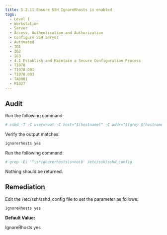 ```yaml
---
title: 5.2.11 Ensure SSH IgnoreRhosts is enabled
tags:
  - Level 1
  - Workstation
  - Server
  - Access, Authentication and Authorization
  - Configure SSH Server
  - Automated
  - IG1
  - IG2
  - IG3
  - 4.1 Establish and Maintain a Secure Configuration Process
  - T1078
  - T1078.001
  - T1078.003
  - TA0001
  - M1027
---
```


## Audit
Run the following command:
```bash
# sshd -T -C user=root -C host="$(hostname)" -C addr="$(grep $(hostname) /etc/hosts | awk '{print $1}')" | grep ignorerhosts
```

Verify the output matches:
```bash
ignorerhosts yes
```

Run the following command:
```bash
# grep -Ei '^\s*ignorerhosts\s+no\b' /etc/ssh/sshd_config
```

Nothing should be returned.

## Remediation
Edit the /etc/ssh/sshd_config file to set the parameter as follows:
```bash
IgnoreRhosts yes
```

**Default Value:**

IgnoreRhosts yes
